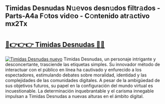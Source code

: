 ## Timidas Desnudas N𝚞𝚎vos desn𝚞dos filtr𝚊dos - Parts-A4a F𝚘tos vid𝚎o - C𝚘ntenido atr𝚊ctivo mx2Tx

# <h2><a href="http://mb0c4d.tromn.icu/?c=Timidas+Desnudas">🔗👉👉👉 Timidas Desnudas 🔗🔗</a></h2>

[![Timidas Desnudas nuevo](https://i.imgur.com/pEAQMta.gif)](http://mb0c4d.tromn.icu/?c=Timidas+Desnudas)
Timidas Desnudas, un personaje intrigante y desconcertante, trasciende las etiquetas simples. Su innovador método de interactuar con el público en línea ha cautivado y enfurecido a los espectadores, estimulando debates sobre moralidad, identidad y las complejidades de las comunidades digitales. A pesar de la ambigüedad de sus objetivos futuros, su papel en la configuración del mundo virtual es incuestionable. La determinación inquebrantable y el carisma innegable impulsan a Timidas Desnudas a nuevas alturas en el ámbito digital.
